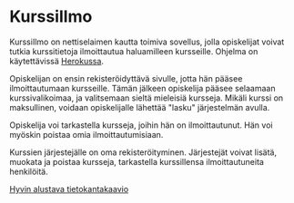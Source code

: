 # KurssiIlmo

KurssiIlmo on nettiselaimen kautta toimiva sovellus, jolla opiskelijat voivat tutkia kurssitietoja ilmoittautua haluamilleen kursseille. Ohjelma on käytettävissä [Herokussa](https://kurssiilmo.herokuapp.com/courses).

Opiskelijan on ensin rekisteröidyttävä sivulle, jotta hän pääsee ilmoittautumaan kursseille. Tämän jälkeen opiskelija pääsee selaamaan kurssivalikoimaa, ja valitsemaan sieltä mieleisiä kursseja. Mikäli kurssi on maksullinen, voidaan opiskelijalle lähettää "lasku" järjestelmän avulla.

Opiskelija voi tarkastella kursseja, joihin hän on ilmoittautunut. Hän voi myöskin poistaa omia ilmoittautumisiaan.

Kurssien järjestejälle on oma rekisteröityminen. Järjestejät voivat lisätä, muokata ja poistaa kursseja, tarkastella kurssillensa ilmoittautuneita henkilöitä.

[Hyvin alustava tietokantakaavio](https://github.com/henripalin/KurssiIlmo/blob/master/dokumentaatio/tietokantakaavio.png)

